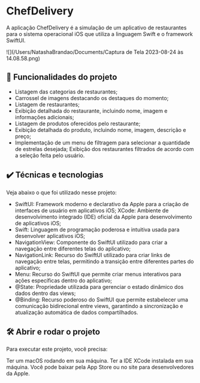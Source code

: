 # ChefDelivery

A aplicação ChefDelivery é a simulação de um aplicativo de restaurantes para o sistema operacional iOS que utiliza a linguagem Swift e o framework SwiftUI.

![](/Users/NatashaBrandao/Documents/Captura de Tela 2023-08-24 às 14.08.58.png)


## 🔨 Funcionalidades do projeto

* Listagem das categorias de restaurantes;
* Carrossel de imagens destacando os destaques do momento;
* Listagem de restaurantes;
* Exibição detalhada do restaurante, incluindo nome, imagem e informações adicionais;
* Listagem de produtos oferecidos pelo restaurante;
* Exibição detalhada do produto, incluindo nome, imagem, descrição e preço;
* Implementação de um menu de filtragem para selecionar a quantidade de estrelas desejada;
Exibição dos restaurantes filtrados de acordo com a seleção feita pelo usuário.

## ✔️ Técnicas e tecnologias

Veja abaixo o que foi utilizado nesse projeto:

* SwiftUI: Framework moderno e declarativo da Apple para a criação de interfaces de usuário em aplicativos iOS;
XCode: Ambiente de desenvolvimento integrado (IDE) oficial da Apple para desenvolvimento de aplicativos iOS;
* Swift: Linguagem de programação poderosa e intuitiva usada para desenvolver aplicativos iOS;
* NavigationView: Componente do SwiftUI utilizado para criar a navegação entre diferentes telas do aplicativo;
* NavigationLink: Recurso do SwiftUI utilizado para criar links de navegação entre telas, permitindo a transição entre diferentes partes do aplicativo;
* Menu: Recurso do SwiftUI que permite criar menus interativos para ações específicas dentro do aplicativo;
* @State: Propriedade utilizada para gerenciar o estado dinâmico dos dados dentro das views;
* @Binding: Recurso poderoso do SwiftUI que permite estabelecer uma comunicação bidirecional entre views, garantindo a sincronização e atualização automática de dados compartilhados.

## 🛠️ Abrir e rodar o projeto

Para executar este projeto, você precisa:

Ter um macOS rodando em sua máquina.
Ter a IDE XCode instalada em sua máquina. Você pode baixar pela App Store ou no site para desenvolvedores da Apple.
